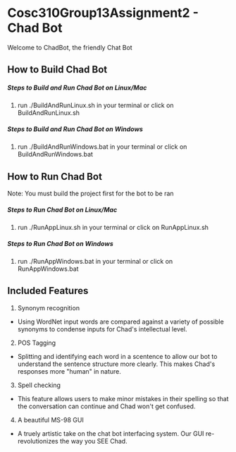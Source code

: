 # Cosc310Group13Assignment2 - Chad Bot

Welcome to ChadBot, the friendly Chat Bot

## How to Build Chad Bot

##### Steps to Build and Run Chad Bot on Linux/Mac
1. run ./BuildAndRunLinux.sh in your terminal or click on BuildAndRunLinux.sh 

##### Steps to Build and Run Chad Bot on Windows
1. run ./BuildAndRunWindows.bat in your terminal or click on BuildAndRunWindows.bat

## How to Run Chad Bot
Note: You must build the project first for the bot to be ran

##### Steps to Run Chad Bot on Linux/Mac
1. run ./RunAppLinux.sh in your terminal or click on RunAppLinux.sh 

##### Steps to Run Chad Bot on Windows
1. run ./RunAppWindows.bat in your terminal or click on RunAppWindows.bat

## Included Features
1. Synonym recognition
- Using WordNet input words are compared against a variety of possible synonyms to condense inputs for Chad's intellectual level.
2. POS Tagging
- Splitting and identifying each word in a scentence to allow our bot to understand the sentence structure more clearly. This makes Chad's responses more "human" in nature.
3. Spell checking
- This feature allows users to make minor mistakes in their spelling so that the conversation can continue and Chad won't get confused.
4. A beautiful MS-98 GUI
- A truely artistic take on the chat bot interfacing system. Our GUI re-revolutionizes the way you SEE Chad.
